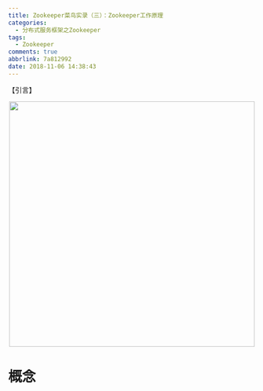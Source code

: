 ```yaml
---
title: Zookeeper菜鸟实录（三）：Zookeeper工作原理
categories:
  - 分布式服务框架之Zookeeper
tags:
  - Zookeeper
comments: true
abbrlink: 7a812992
date: 2018-11-06 14:38:43
---
```

【引言】
<div align=center><img src="http://pm4hdun71.bkt.clouddn.com/img/2018/2018-11-14-01.jpg" width="500"/></div>
<!-- more -->

# 概念